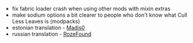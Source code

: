 - fix fabric loader crash when using other mods with mixin extras
- make sodium options a bit clearer to people who don't know what Cull Less Leaves is (modpacks)
- estonian translation - [Madis0](https://github.com/isXander/CullLessLeaves/pull/6)
- russian translation - [RozeFound](https://github.com/isXander/CullLessLeaves/pull/5)

